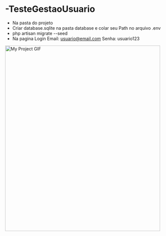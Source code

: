 # -TesteGestaoUsuario
* Na pasta do projeto
* Criar database.sqlite na pasta database e colar seu Path no arquivo .env
* php artisan migrate --seed
* Na pagina Login Email: usuario@email.com Senha: usuario123

<img src="public\img\demo\Teste-Gestao-Usuarios.gif" alt="My Project GIF" width="500" height="600">
